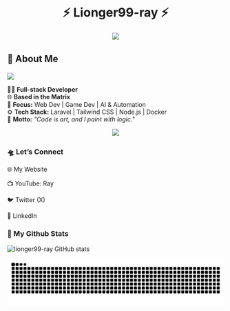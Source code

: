
<!--
## Hi there I'm Ray 👋 
**lionger99-ray/lionger99-ray** is a ✨ _special_ ✨ repository because its `README.md` (this file) appears on your GitHub profile.

Here are some ideas to get you started:

- 🔭 I’m currently working on ...
- 🌱 I’m currently learning ...
- 👯 I’m looking to collaborate on ...
- 🤔 I’m looking for help with ...
- 💬 Ask me about ...
- 📫 How to reach me: ...
- 😄 Pronouns: ...
- ⚡ Fun fact: ...
-->


<!-- Futuristic & Artistic GitHub Profile README -->

<h1 align="center">⚡ Lionger99-ray ⚡</h1>
<!-- <h5 align="center">⌁ Dreaming in Code | Building the Future ⌁</h5> -->
<p align="center">
  <img src="https://readme-typing-svg.herokuapp.com?font=Orbitron&color=00F7FF&size=25&center=true&vCenter=true&lines=Creative+Developer;Tech+Explorer;Code+Alchemist" />
</p>



## 🧬 About Me

<!-- <img align="left" src="https://readme-typing-svg.herokuapp.com?font=Share+Tech+Mono&size=22&duration=4000&pause=1000&color=00F7FF&width=500&lines=Loading+Lionger99-ray+Profile..." /> -->
<img align="center" src="https://readme-typing-svg.herokuapp.com?font=Share+Tech+Mono&size=22&duration=4000&pause=1000&color=00F7FF&width=450&lines=🧑‍💻+Full-stack+Developer;🌐+Based+in+the+Matrix;🚀+Focus:+Web+Dev+%7C+Game+Dev+%7C+AI+%26+Automation;⚙️+Laravel+%7C+Tailwind+%7C+Node.js+%7C+Docker;🎨+%22Code+is+art,+and+I+paint+with+logic.%22" />


<!-- Setelah animasi selesai, teks statis -->
🧑‍💻 **Full-stack Developer**  
🌐 **Based in the Matrix**  
🚀 **Focus:** Web Dev | Game Dev | AI & Automation  
⚙️ **Tech Stack:** Laravel | Tailwind CSS | Node.js | Docker  
🎨 **Motto:** *"Code is art, and I paint with logic."*
<p align="center"> <img src="https://skillicons.dev/icons?i=laravel,docker,nodejs,tailwind,php,python,mysql,sqlite,git,vscode" /> </p>



<!-- 

### 🧬 About Me
🧑‍💻 Full-stack Developer

🌐 Based in the Matrix

🚀 Focus: Web Dev | Game Dev | AI & Automation

⚙️ Tech Stack: Laravel, Tailwind CSS, Node.js, Docker

🎨 Motto: "Code is art, and I paint with logic."

🧠 Tech Stack
<p align="center"> <img src="https://skillicons.dev/icons?i=laravel,docker,nodejs,tailwind,php,python,mysql,sqlite,git,vscode" /> </p> -->

### 🛸 Let’s Connect
🌐 My Website

📺 YouTube: Ray

🐦 Twitter (X) 

💼 LinkedIn 

### 🐙 My Github Stats
![lionger99-ray GitHub stats](https://github-readme-stats.vercel.app/api?username=lionger99-ray&show_icons=true)

<img src="https://raw.githubusercontent.com/lionger99-ray/lionger99-ray/output/snake.svg" alt="Snake animation" />

###


<!-- Link Penting:
Dokumentasi Markdown GitHub
https://docs.github.com/en/get-starte...
Banner
https://github.com/leviarista/github-... 
Badge
https://github.com/alexandresanlim/Ba... 
Icon
https://github.com/tandpfun/skill-icons 
Stats
https://github.com/anuraghazra/github... 
Profile Generators
https://gprm.itsvg.in
https://rahuldkjain.github.io/gh-prof...
Pacman & Snake
https://profile-readme-generator.com -->
